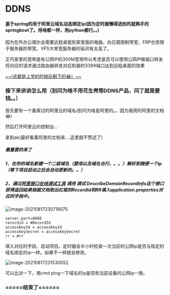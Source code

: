 # DDNS
#### 基于spring的用于阿里云域名动态绑定ip(因为定时器懒得选别的就熟手的springboot了。用啥都一样，用python都行。。)

因为在外办公偶尔会需要远程桌面到家里面的电脑，向日葵限制带宽，FRP也受限于服务器的带宽，VPS大带宽服务器的延迟有太高了。

正巧家里的宽带是有公网IP的300M宽带所以考虑是否可以使用公网IP做端口转发将对应的请求通过路由器转发对应机器的3389端口达到远程桌面的效果

<u>\~\~(这都是上学的时候玩剩下的😂）\~\~</u>



### 接下来讲讲怎么用（别问为啥不用花生壳等DDNS产品，问了就是要钱。。）

首先要有一个备案过的阿里云的域名(别问为啥是阿里的。。因为我用的阿里的文档😂)

然后打开阿里云的控制台...

拿到ak(最好看着阿里的文档来....这里就不赘述了)

##### 最重要的来了

##### 1、在你的域名新建一个二级域名（要用以及域名也行。。。）解析到随便一个ip（等下项目启动之后会自动更新的。。）

##### 2、通过<a href = 'https://next.api.aliyun.com/api/Alidns/2015-01-09/DescribeDomainRecords'>**阿里接口在线调试工具**</a> 调用 调试 DescribeDomainRecordInfo这个接口获得返回结果根据文档取出红框的RecordId和RR填入application.properties对应的字段中。

![image-20210817230719075](https://www.didi1390.xyz/file/20210817/4617ccc3da47452ea5a582164de3d02e.png)



```.properties
server.port=8088
recordid = #RecordId
accessKeyId = accessKeyId
accessKeySecret = accessKeySecret
rr = #rr
```

填入对应的字段，启动项目。定时器会半小时检查一次当前的公网ip是否与指定的域名绑定的ip一样。如果不一样就会修改。

![image-20210817231530052](https://www.didi1390.xyz/file/20210817/8d51eb8531414ad69be66b1403b14e0c.png)

可以比对一下，用cmd ping一下域名的ip是否和当前设备的公网ip一致。


### =====结束了======
